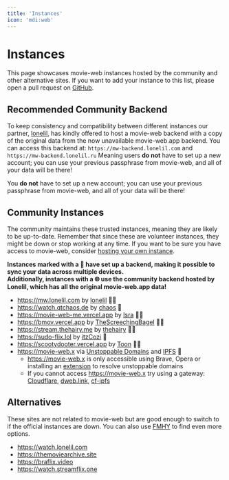 ```yaml
---
title: 'Instances'
icon: 'mdi:web'
---
```


# Instances

This page showcases movie-web instances hosted by the community and other alternative sites. If you want to add your instance to this list, please open a pull request on [GitHub](https://github.com/movie-web/docs).

## Recommended Community Backend

To keep consistency and compatibility between different instances our partner, [lonelil](https://github.com/lonelil), has kindly offered to host a movie-web backend with a copy of the original data from the now unavailable movie-web.app backend. You can access this backend at: `https://mw-backend.lonelil.com` and `https://mw-backend.lonelil.ru`
Meaning users **do not** have to set up a new account; you can use your previous passphrase from movie-web, and all of your data will be there!

You **do not** have to set up a new account; you can use your previous passphrase from movie-web, and all of your data will be there!

## Community Instances

The community maintains these trusted instances, meaning they are likely to be up-to-date. Remember that since these are volunteer instances, they might be down or stop working at any time. If you want to be sure you have access to movie-web, consider [hosting your own instance](../1.self-hosting/1.hosting-intro.md). 

**Instances marked with a 💾 have set up a backend, making it possible to sync your data across multiple devices.**<br />
**Additionally, instances with a 🌐 use the community backend hosted by Lonelil, which has all the original movie-web.app data!**

* https://mw.lonelil.com by [lonelil](https://github.com/lonelil) 💾🌐
* https://watch.qtchaos.de by [chaos](https://github.com/qtchaos) 💾
* https://movie-web-me.vercel.app by [Isra](https://github.com/zisra) 💾🌐
* https://bmov.vercel.app by [TheScreechingBagel](https://github.com/TheScreechingBagel) 💾🌐
* https://stream.thehairy.me by [thehairy](https://github.com/thehairy) 💾🌐
* https://sudo-flix.lol by [itzCozi](https://gitlab.com/itzCozi) 💾
* https://scootydooter.vercel.app by [Toon](https://github.com/Toon-arch) 💾🌐
* https://movie-web.x via [Unstoppable Domains](https://unstoppabledomains.com) and [IPFS](https://ipfs.tech) 💾
    - https://movie-web.x is only accessible using Brave, Opera or installing an [extension](https://unstoppabledomains.com/extension) to resolve unstoppable domains
    - If you cannot access https://movie-web.x try using a gateway: [Cloudflare](https://cloudflare-ipfs.com/ipns/k51qzi5uqu5diql6nkzokwdvz9511dp9itillc7xhixptq14tk1oz8agh3wrjd), [dweb.link](https://k51qzi5uqu5diql6nkzokwdvz9511dp9itillc7xhixptq14tk1oz8agh3wrjd.ipns.dweb.link), [cf-ipfs](https://k51qzi5uqu5diql6nkzokwdvz9511dp9itillc7xhixptq14tk1oz8agh3wrjd.ipns.cf-ipfs.com)

## Alternatives

These sites are not related to movie-web but are good enough to switch to if the official instances are down. You can also use [FMHY](https://fmhy.pages.dev/videopiracyguide) to find even more options.

* https://watch.lonelil.com
* https://themoviearchive.site
* https://braflix.video
* https://watch.streamflix.one
